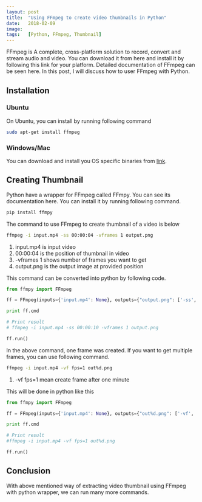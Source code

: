 ```yaml
---
layout: post
title:  "Using FFmpeg to create video thumbnails in Python"
date:   2018-02-09
image:  
tags:   [Python, FFmpeg, Thumbnail]
---
```


FFmpeg is A complete, cross-platform solution to record, convert and stream audio and video. You can download it from here and install it by following this link for your platform. Detailed documentation of FFmpeg can be seen here. In this post, I will discuss how to user FFmpeg with Python.

<!--more-->

## Installation

### Ubuntu
On Ubuntu, you can install by running following command

``` bash
sudo apt-get install ffmpeg
```

### Windows/Mac
You can download and install you OS specific binaries from [link](https://ffmpeg.org/download.html).

## Creating Thumbnail

Python have a wrapper for FFmpeg called FFmpy. You can see its documentation here. You can install it by running following command.

``` bash
pip install ffmpy
```

The command to use FFmpeg to create thumbnail of a video is below

``` bash
ffmpeg -i input.mp4 -ss 00:00:04 -vframes 1 output.png
```

1. input.mp4 is input video
2. 00:00:04 is the position of thumbnail in video
3. -vframes 1 shows number of frames you want to get
4. output.png is the output image at provided position

This command can be converted into python by following code.

``` python
from ffmpy import FFmpeg

ff = FFmpeg(inputs={'input.mp4': None}, outputs={"output.png": ['-ss', '00:00:4', '-vframes', '1']})

print ff.cmd

# Print result
# ffmpeg -i input.mp4 -ss 00:00:10 -vframes 1 output.png

ff.run()
```

In the above command, one frame was created. If you want to get multiple frames, you can use following command.

``` bash
ffmpeg -i input.mp4 -vf fps=1 out%d.png
```
1. -vf fps=1 mean create frame after one minute

This will be done in python like this

``` python
from ffmpy import FFmpeg

ff = FFmpeg(inputs={'input.mp4': None}, outputs={"out%d.png": ['-vf', 'fps=1']})

print ff.cmd

# Print result
#ffmpeg -i input.mp4 -vf fps=1 out%d.png

ff.run()
```

## Conclusion

With above mentioned way of extracting video thumbnail using FFmpeg with python wrapper, we can run many more commands.

